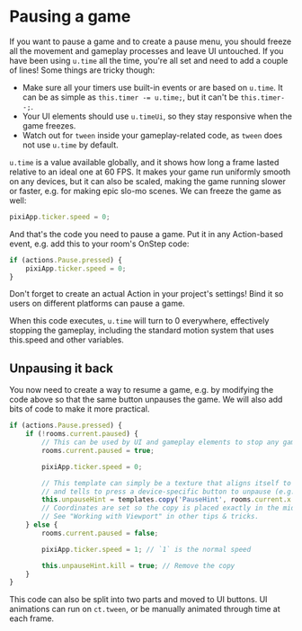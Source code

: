 # Pausing a game

If you want to pause a game and to create a pause menu, you should freeze all the movement and gameplay processes and leave UI untouched. If you have been using `u.time` all the time, you're all set and need to add a couple of lines! Some things are tricky though:

* Make sure all your timers use built-in events or are based on `u.time`. It can be as simple as `this.timer -= u.time;`, but it can't be `this.timer--;`.
* Your UI elements should use `u.timeUi`, so they stay responsive when the game freezes.
* Watch out for `tween` inside your gameplay-related code, as `tween` does not use `u.time` by default.

`u.time` is a value available globally, and it shows how long a frame lasted relative to an ideal one at 60 FPS. It makes your game run uniformly smooth on any devices, but it can also be scaled, making the game running slower or faster, e.g. for making epic slo-mo scenes. We can freeze the game as well:

```js
pixiApp.ticker.speed = 0;
```

And that's the code you need to pause a game. Put it in any Action-based event, e.g. add this to your room's OnStep code:

```js
if (actions.Pause.pressed) {
    pixiApp.ticker.speed = 0;
}
```

Don't forget to create an actual Action in your project's settings! Bind it so users on different platforms can pause a game.

When this code executes, `u.time` will turn to 0 everywhere, effectively stopping the gameplay, including the standard motion system that uses this.speed and other variables.

## Unpausing it back

You now need to create a way to resume a game, e.g. by modifying the code above so that the same button unpauses the game. We will also add bits of code to make it more practical.

```js
if (actions.Pause.pressed) {
    if (!rooms.current.paused) {
        // This can be used by UI and gameplay elements to stop any gameplay actions that are not tied to u.time
        rooms.current.paused = true;

        pixiApp.ticker.speed = 0;

        // This template can simply be a texture that aligns itself to the view
        // and tells to press a device-specific button to unpause (e.g. "Press Escape to unpause" for desktop keyboards).
        this.unpauseHint = templates.copy('PauseHint', rooms.current.x + camera.width / 2, rooms.current.y + camera.height / 2);
        // Coordinates are set so the copy is placed exactly in the middle of a player's screen.
        // See "Working with Viewport" in other tips & tricks.
    } else {
        rooms.current.paused = false;

        pixiApp.ticker.speed = 1; // `1` is the normal speed

        this.unpauseHint.kill = true; // Remove the copy
    }
}
```

This code can also be split into two parts and moved to UI buttons. UI animations can run on `ct.tween`, or be manually animated through time at each frame.